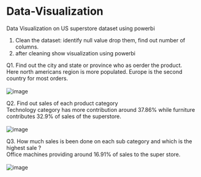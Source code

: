 # Data-Visualization
Data Visualization on US superstore dataset using powerbi

1. Clean the dataset: identify null value drop them, find out number of columns.
2. after cleaning show visualization using powerbi

Q1. Find out the city and state or province who as oerder the product.
<br />
  Here north americans region is more populated. Europe is the second country for most orders. 
<br />
<br />
 ![image](https://github.com/Trushali29/Data-Visualization/assets/84562990/50eae4b8-f383-4a37-875e-0c48232064b0)

Q2. Find out sales of each product category
<br />
  Technology category has more contribution around 37.86% while furniture contributes 32.9% of sales of the superstore.
<br />
<br />
![image](https://github.com/Trushali29/Data-Visualization/assets/84562990/bc083bfb-2c92-4cf8-979f-89cebb841f0e)

Q3. How much sales is been done on each sub category and which is the highest sale ?
<br />
  Office machines providing around 16.91% of sales to the super store.
<br />
<br />
![image](https://github.com/Trushali29/Data-Visualization/assets/84562990/ec6ee9ed-04a6-4b3e-8bcf-744108dfcbbf)

